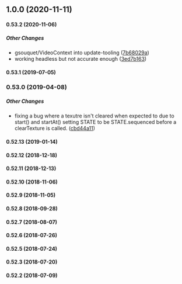 ## 1.0.0 (2020-11-11)

#### 0.53.2 (2020-11-06)

##### Other Changes

* gsouquet/VideoContext into update-tooling ([7b68029a](https://github.com/bbc/VideoContext/commit/7b68029a92236db5865dcaa6403e60aa953a6c38))
*  working headless but not accurate enough ([3ed7b163](https://github.com/bbc/VideoContext/commit/3ed7b1633f5e2ab1e9edeb338eaeef185cc38a1a))

#### 0.53.1 (2019-07-05)

### 0.53.0 (2019-04-08)

##### Other Changes

*  fixing a bug where a texutre isn't cleared when expected to due to start() and startAt() setting STATE to be STATE.sequenced before a clearTexture is called. ([cbd44a11](https://github.com/bbc/VideoContext/commit/cbd44a119749bca69c8b7c1b0de3cb9e4cbad36c))

#### 0.52.13 (2019-01-14)

#### 0.52.12 (2018-12-18)

#### 0.52.11 (2018-12-13)

#### 0.52.10 (2018-11-06)

#### 0.52.9 (2018-11-05)

#### 0.52.8 (2018-09-28)

#### 0.52.7 (2018-08-07)

#### 0.52.6 (2018-07-26)

#### 0.52.5 (2018-07-24)

#### 0.52.3 (2018-07-20)

#### 0.52.2 (2018-07-09)

